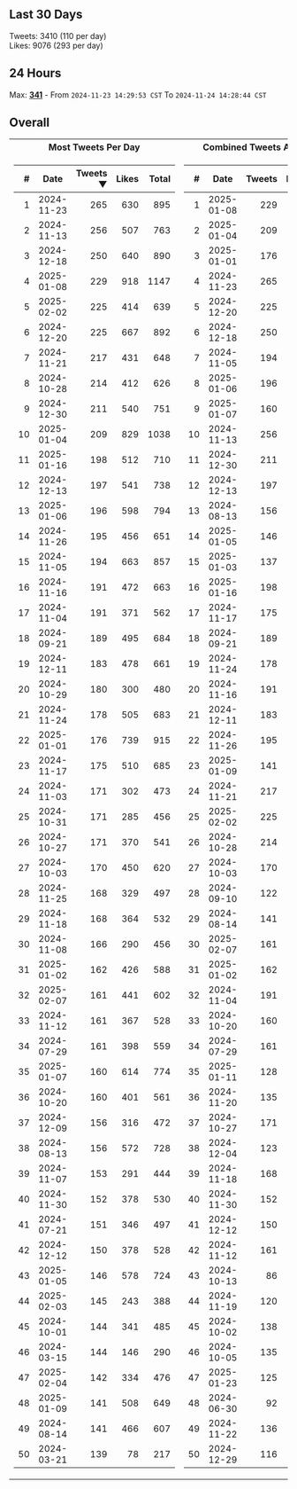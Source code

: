 ## Last 30 Days
Tweets: 3410 (110 per day)\
Likes: 9076 (293 per day)

## 24 Hours
Max: [**341**](../misc/most-tweets_24-hr.csv) - From `2024-11-23 14:29:53 CST` To `2024-11-24 14:28:44 CST`

## Overall
<table>
<tr><th>Most Tweets Per Day</th><th>Combined Tweets And Likes</th></tr><tr><td>


|#|Date|Tweets ▼|Likes|Total|
|--:|--|--:|--:|--:|
|1|2024-11-23|265|630|895|
|2|2024-11-13|256|507|763|
|3|2024-12-18|250|640|890|
|4|2025-01-08|229|918|1147|
|5|2025-02-02|225|414|639|
|6|2024-12-20|225|667|892|
|7|2024-11-21|217|431|648|
|8|2024-10-28|214|412|626|
|9|2024-12-30|211|540|751|
|10|2025-01-04|209|829|1038|
|11|2025-01-16|198|512|710|
|12|2024-12-13|197|541|738|
|13|2025-01-06|196|598|794|
|14|2024-11-26|195|456|651|
|15|2024-11-05|194|663|857|
|16|2024-11-16|191|472|663|
|17|2024-11-04|191|371|562|
|18|2024-09-21|189|495|684|
|19|2024-12-11|183|478|661|
|20|2024-10-29|180|300|480|
|21|2024-11-24|178|505|683|
|22|2025-01-01|176|739|915|
|23|2024-11-17|175|510|685|
|24|2024-11-03|171|302|473|
|25|2024-10-31|171|285|456|
|26|2024-10-27|171|370|541|
|27|2024-10-03|170|450|620|
|28|2024-11-25|168|329|497|
|29|2024-11-18|168|364|532|
|30|2024-11-08|166|290|456|
|31|2025-01-02|162|426|588|
|32|2025-02-07|161|441|602|
|33|2024-11-12|161|367|528|
|34|2024-07-29|161|398|559|
|35|2025-01-07|160|614|774|
|36|2024-10-20|160|401|561|
|37|2024-12-09|156|316|472|
|38|2024-08-13|156|572|728|
|39|2024-11-07|153|291|444|
|40|2024-11-30|152|378|530|
|41|2024-07-21|151|346|497|
|42|2024-12-12|150|378|528|
|43|2025-01-05|146|578|724|
|44|2025-02-03|145|243|388|
|45|2024-10-01|144|341|485|
|46|2024-03-15|144|146|290|
|47|2025-02-04|142|334|476|
|48|2025-01-09|141|508|649|
|49|2024-08-14|141|466|607|
|50|2024-03-21|139|78|217|

</td><td>


|#|Date|Tweets|Likes|Total ▼|
|--:|--|--:|--:|--:|
|1|2025-01-08|229|918|1147|
|2|2025-01-04|209|829|1038|
|3|2025-01-01|176|739|915|
|4|2024-11-23|265|630|895|
|5|2024-12-20|225|667|892|
|6|2024-12-18|250|640|890|
|7|2024-11-05|194|663|857|
|8|2025-01-06|196|598|794|
|9|2025-01-07|160|614|774|
|10|2024-11-13|256|507|763|
|11|2024-12-30|211|540|751|
|12|2024-12-13|197|541|738|
|13|2024-08-13|156|572|728|
|14|2025-01-05|146|578|724|
|15|2025-01-03|137|585|722|
|16|2025-01-16|198|512|710|
|17|2024-11-17|175|510|685|
|18|2024-09-21|189|495|684|
|19|2024-11-24|178|505|683|
|20|2024-11-16|191|472|663|
|21|2024-12-11|183|478|661|
|22|2024-11-26|195|456|651|
|23|2025-01-09|141|508|649|
|24|2024-11-21|217|431|648|
|25|2025-02-02|225|414|639|
|26|2024-10-28|214|412|626|
|27|2024-10-03|170|450|620|
|28|2024-09-10|122|495|617|
|29|2024-08-14|141|466|607|
|30|2025-02-07|161|441|602|
|31|2025-01-02|162|426|588|
|32|2024-11-04|191|371|562|
|33|2024-10-20|160|401|561|
|34|2024-07-29|161|398|559|
|35|2025-01-11|128|426|554|
|36|2024-11-20|135|412|547|
|37|2024-10-27|171|370|541|
|38|2024-12-04|123|410|533|
|39|2024-11-18|168|364|532|
|40|2024-11-30|152|378|530|
|41|2024-12-12|150|378|528|
|42|2024-11-12|161|367|528|
|43|2024-10-13|86|438|524|
|44|2024-11-19|120|402|522|
|45|2024-10-02|138|382|520|
|46|2024-10-05|135|382|517|
|47|2025-01-23|125|385|510|
|48|2024-06-30|92|413|505|
|49|2024-11-22|136|363|499|
|50|2024-12-29|116|381|497|

</td><tr>
</table>

